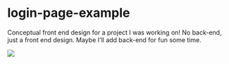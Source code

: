 # login-page-example
Conceptual front end design for a project I was working on! No back-end, just a front end design. Maybe I'll add back-end for fun some time.

<img src=https://i.imgur.com/QJF1hjM.png></img>
